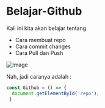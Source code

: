 # Belajar-Github
Kali ini kita akan belajar tentang
- Cara membuat repo
- Cara commit changes
- Cara Pull dan Push


![image](https://user-images.githubusercontent.com/86007103/153365217-95a57f96-673e-4722-bbb2-5b5195541d14.png)

Nah, jadi caranya adalah :
```javaScript
const Github = () => {
  document.getElementById('repo');
 }
 ```

